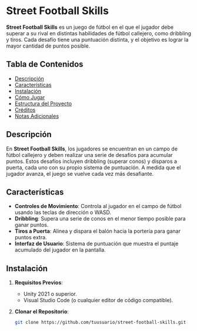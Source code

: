 # Street Football Skills

**Street Football Skills** es un juego de fútbol en el que el jugador debe superar a su rival en distintas habilidades de fútbol callejero, como dribbling y tiros. Cada desafío tiene una puntuación distinta, y el objetivo es lograr la mayor cantidad de puntos posible.

## Tabla de Contenidos

- [Descripción](#descripción)
- [Características](#características)
- [Instalación](#instalación)
- [Cómo Jugar](#cómo-jugar)
- [Estructura del Proyecto](#estructura-del-proyecto)
- [Créditos](#créditos)
- [Notas Adicionales](#notas-adicionales)

## Descripción

En **Street Football Skills**, los jugadores se encuentran en un campo de fútbol callejero y deben realizar una serie de desafíos para acumular puntos. Estos desafíos incluyen dribbling (superar conos) y disparos a puerta, cada uno con su propio sistema de puntuación. A medida que el jugador avanza, el juego se vuelve cada vez más desafiante.

## Características

- **Controles de Movimiento**: Controla al jugador en el campo de fútbol usando las teclas de dirección o WASD.
- **Dribbling**: Supera una serie de conos en el menor tiempo posible para ganar puntos.
- **Tiros a Puerta**: Alinea y dispara el balón hacia la portería para ganar puntos extra.
- **Interfaz de Usuario**: Sistema de puntuación que muestra el puntaje acumulado del jugador en la pantalla.

## Instalación

1. **Requisitos Previos**:
   - Unity 2021 o superior.
   - Visual Studio Code (o cualquier editor de código compatible).

2. **Clonar el Repositorio**:
   ```bash
   git clone https://github.com/tuusuario/street-football-skills.git
